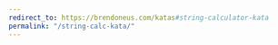 ```yaml
---
redirect_to: https://brendoneus.com/katas#string-calculator-kata
permalink: "/string-calc-kata/"
---
```

